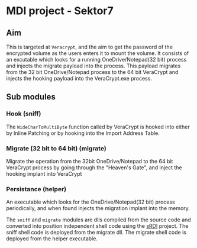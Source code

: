 # MDI project - Sektor7
## Aim

This is targeted at `Veracrypt`, and the aim to get the password of the encrypted volume as the users enters it to mount the volume. 
It consists of an excutable which looks for a running OneDrive/Notepad(32 bit) process and injects the migrate payload into the process. This payload migrates from the 32 bit OneDrive/Notepad process to the 64 bit VeraCrypt and injects the hooking payload into the VeraCrypt.exe process.

## Sub modules
### Hook (sniff)
The `WideCharToMultiByte` function called by VeraCrypt is hooked into either by Inline Patching or by hooking into the Import Address Table.

### Migrate (32 bit to 64 bit) (migrate)
Migrate the operation from the 32bit OneDrive/Notepad to the 64 bit VeraCrypt process by going through the "Heaven's Gate", and inject the hooking implant into VeraCrypt

### Persistance (helper)
An executable which looks for the OneDrive/Notepad(32 bit) process periodically, and when found injects the migration implant into the memory.

The `sniff` and `migrate` modules are dlls compiled from the source code and converted into position independent shell code using the [sRDI](https://github.com/monoxgas/sRDI) project. The sniff shell code is deployed from the migrate dll. The migrate shell code is deployed from the helper executable.